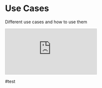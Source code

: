 # Use Cases

Different use cases and how to use them

<iframe class='bpmn-wrapper' src="https://cawemo.com/embed/37f7ba70-fac3-47af-ad65-fced19228bf5" style="border:1px solid #ccc" allowfullscreen></iframe>


#test